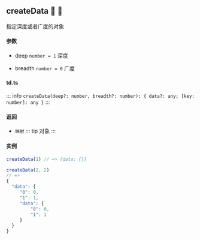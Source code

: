 ## createData :tada: :100: 
指定深度或者广度的对象
#### 参数 
- deep `number = 1` 深度
 
- breadth `number = 0` 广度
 
#### td.ts
::: info
`createData(deep?: number, breadth?: number): { data?: any; [key: number]: any }`
:::
#### 返回 
- `映射` 
::: tip
对象
:::
#### 实例 
```ts
createData(1) // => {data: {}}
```
```ts
createData(2, 2)
// =>
{
  "data": {
     "0": 0,
     "1": 1,
     "data": {
         "0": 0,
         "1": 1
     }
  }
}
```
